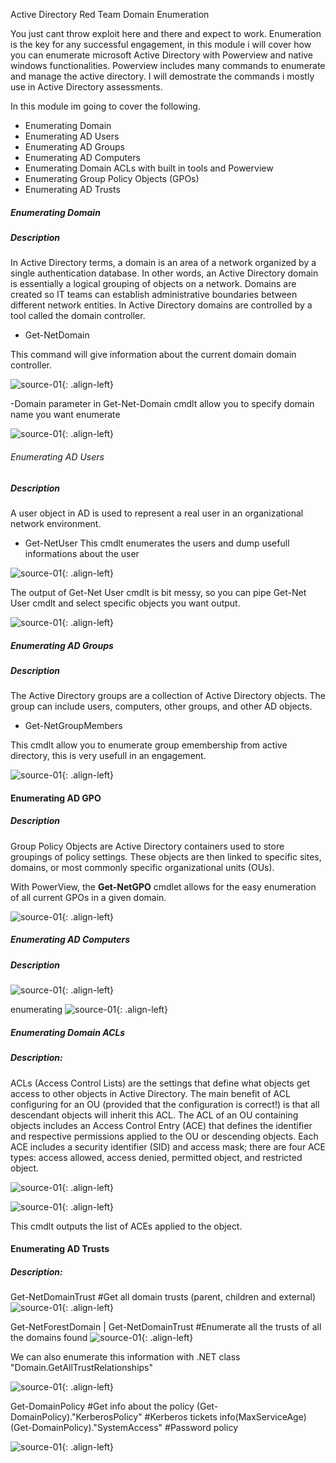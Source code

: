 Active Directory Red Team Domain Enumeration

You just cant throw exploit here and there and expect to work. Enumeration is the key for any successful engagement, in this module i will cover how you can enumerate microsoft Active Directory with Powerview and native windows functionalities. Powerview includes many commands to enumerate and manage the active directory. I will demostrate the commands i mostly use in Active Directory assessments. 

In this module im going to cover the following.

-    Enumerating Domain
-    Enumerating AD Users
-    Enumerating AD Groups
-    Enumerating AD Computers
-    Enumerating Domain ACLs with built in tools  and Powerview
-    Enumerating Group Policy Objects (GPOs)
-    Enumerating AD Trusts

##### Enumerating Domain

##### Description 
In Active Directory terms, a domain is an area of a network organized by a single authentication database. In other words, an Active Directory domain is essentially a logical grouping of objects on a network. Domains are created so IT teams can establish administrative boundaries between different network entities. In Active Directory domains are controlled by a tool called the domain controller.

- Get-NetDomain 

This command will give information about the current domain domain controller.

![source-01](/img/enu1.PNG){: .align-left}

-Domain parameter in Get-Net-Domain cmdlt allow you to specify domain name you want enumerate

![source-01](/img/enu2.PNG){: .align-left}

###### Enumerating AD Users

##### Description
A user object in AD is used to represent a real user in an organizational network environment.

 - Get-NetUser
This cmdlt enumerates the users and dump usefull informations about the user

![source-01](/img/enu3.PNG){: .align-left}

The output of Get-Net User cmdlt is bit messy, so you can pipe Get-Net User cmdlt and select specific objects you want output.

![source-01](/img/enu4.PNG){: .align-left}


##### Enumerating AD Groups

##### Description
The Active Directory groups are a collection of Active Directory objects. The group can include users, computers, other groups, and other AD objects.

- Get-NetGroupMembers

This cmdlt allow you to enumerate group emembership from active directory, this is very usefull in an engagement.

![source-01](/img/enu5.PNG){: .align-left}

#### Enumerating AD GPO

##### Description
Group Policy Objects are Active Directory containers used to store groupings of policy settings. These objects are then linked to specific sites, domains, or most commonly specific organizational units (OUs).

With PowerView, the **Get-NetGPO**  cmdlet allows for the easy enumeration of all current GPOs in a given domain.

![source-01](/img/enu6.PNG){: .align-left}

##### Enumerating AD Computers
##### Description
![source-01](/img/enu8.PNG){: .align-left}

enumerating
![source-01](/img/enu9.PNG){: .align-left}

##### Enumerating Domain ACLs 
##### Description:
ACLs (Access Control Lists) are the settings that define what objects get access to other objects in Active Directory. The main benefit of ACL configuring for an OU (provided that the configuration is correct!) is that all descendant objects will inherit this ACL. The ACL of an OU containing objects includes an Access Control Entry (ACE) that defines the identifier and respective permissions applied to the OU or descending objects. Each ACE includes a security identifier (SID) and access mask; there are four ACE types: access allowed, access denied, permitted object, and restricted object.

![source-01](/img/enu10.PNG){: .align-left}

![source-01](/img/enu15.PNG){: .align-left}

This cmdlt outputs the list of ACEs applied to the object. 

 #### Enumerating AD Trusts
 ##### Description:


Get-NetDomainTrust #Get all domain trusts (parent, children and external)
![source-01](/img/enu11.PNG){: .align-left}

Get-NetForestDomain | Get-NetDomainTrust #Enumerate all the trusts of all the domains found
![source-01](/img/enu12.PNG){: .align-left}

We can also enumerate this information with .NET class "Domain.GetAllTrustRelationships"

![source-01](/img/enu13.PNG){: .align-left}


Get-DomainPolicy #Get info about the policy
(Get-DomainPolicy)."KerberosPolicy" #Kerberos tickets info(MaxServiceAge)
(Get-DomainPolicy)."SystemAccess" #Password policy


![source-01](/img/enu14.PNG){: .align-left}
